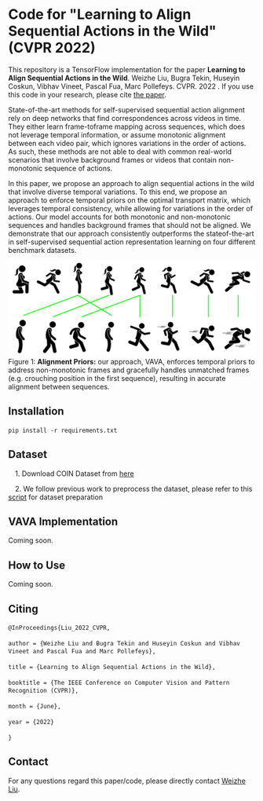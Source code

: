 # Code for "Learning to Align Sequential Actions in the Wild" (CVPR 2022)

This repository is a TensorFlow implementation for the paper **Learning to Align Sequential Actions in the Wild**. Weizhe Liu, Bugra Tekin, Huseyin Coskun, Vibhav Vineet, Pascal Fua, Marc Pollefeys. CVPR. 2022 . If you use this code in your research, please cite
[the paper](https://arxiv.org/pdf/2111.09301.pdf).


State-of-the-art methods for self-supervised sequential action alignment rely on deep networks that find correspondences across videos in time. They either learn frame-toframe mapping across sequences, which does not leverage temporal information, or assume monotonic alignment between each video pair, which ignores variations in the order of actions. As such, these methods are not able to deal with common real-world scenarios that involve background frames or videos that contain non-monotonic sequence of actions.

In this paper, we propose an approach to align sequential actions in the wild that involve diverse temporal variations. To this end, we propose an approach to enforce temporal priors on the optimal transport matrix, which leverages temporal consistency, while allowing for variations in the order of actions. Our model accounts for both monotonic and non-monotonic sequences and handles background frames that should not be aligned. We demonstrate that our approach consistently outperforms the stateof-the-art in self-supervised sequential action representation learning on four different benchmark datasets.


![](./images/vava.jpg)
Figure 1: **Alignment Priors:** our approach, VAVA, enforces temporal priors to address non-monotonic frames and gracefully handles unmatched frames (e.g. crouching position in the first sequence), resulting in accurate alignment between sequences.

## Installation
```
pip install -r requirements.txt
```

## Dataset

&emsp;1. Download COIN Dataset from [here](https://coin-dataset.github.io/) 

&emsp;2. We follow previous work to preprocess the dataset, please refer to this [script](https://github.com/google-research/google-research/blob/master/tcc/dataset_preparation/images_to_tfrecords.py) for dataset preparation

## VAVA Implementation

Coming soon.

## How to Use

Coming soon.
 
## Citing

``` 
@InProceedings{Liu_2022_CVPR,

author = {Weizhe Liu and Bugra Tekin and Huseyin Coskun and Vibhav Vineet and Pascal Fua and Marc Pollefeys},

title = {Learning to Align Sequential Actions in the Wild},

booktitle = {The IEEE Conference on Computer Vision and Pattern Recognition (CVPR)},

month = {June},

year = {2022}

}

``` 



## Contact

For any questions regard this paper/code, please directly contact [Weizhe Liu](mailto:weizheliu1991@163.com).

